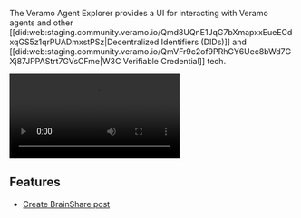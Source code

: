 The Veramo Agent Explorer provides a UI for interacting with Veramo agents and other [[did:web:staging.community.veramo.io/Qmd8UQnE1JqG7bXmapxxEueECdxqGS5z1qrPUADmxstPSz|Decentralized Identifiers (DIDs)]] and [[did:web:staging.community.veramo.io/QmVFr9c2of9PRhGY6Uec8bWd7GXj87JPPAStrt7GVsCFme|W3C Verifiable Credential]] tech.

![disovery](https://agent-explorer.s3.amazonaws.com/discovery.mp4)

## Features

- [Create BrainShare post](./Creating%20BrainShare%20post.md)